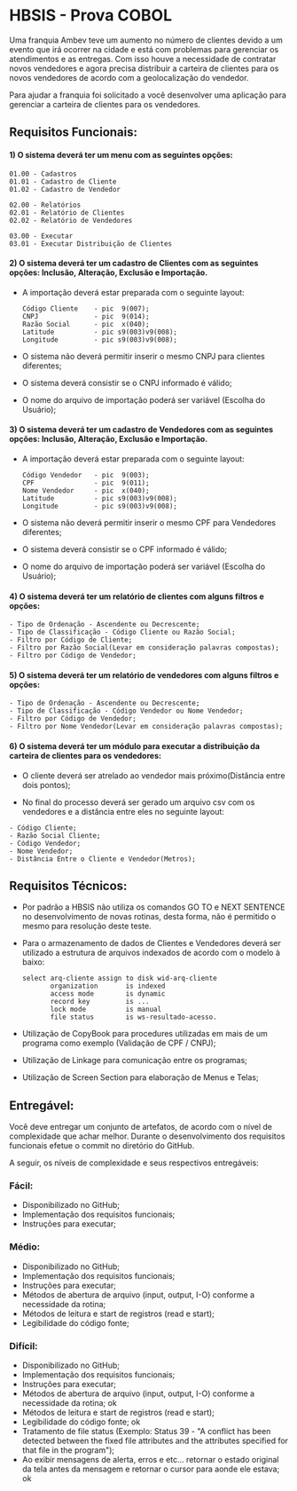 # HBSIS - Prova COBOL

Uma franquia  Ambev teve um aumento no número de clientes devido a um evento que irá ocorrer na cidade e está com problemas para gerenciar os atendimentos e as entregas. Com isso houve a necessidade de contratar novos vendedores e agora precisa distribuir a carteira de clientes para os novos vendedores de acordo com a geolocalização do vendedor.   

Para ajudar a franquia foi solicitado a você desenvolver uma aplicação para gerenciar a carteira de clientes para os vendedores.

## Requisitos Funcionais:

#### 1) O sistema deverá ter um menu com as seguintes opções:

  ```
  01.00 - Cadastros
  01.01 - Cadastro de Cliente
  01.02 - Cadastro de Vendedor

  02.00 - Relatórios
  02.01 - Relatório de Clientes
  02.02 - Relatório de Vendedores

  03.00 - Executar
  03.01 - Executar Distribuição de Clientes
  ```

#### 2) O sistema deverá ter um cadastro de Clientes com as seguintes opções: Inclusão, Alteração, Exclusão e Importação.

 - A importação deverá estar preparada com o seguinte layout:  

    ```
    Código Cliente    - pic  9(007);
    CNPJ              - pic  9(014);
    Razão Social      - pic  x(040);
    Latitude          - pic s9(003)v9(008);
    Longitude         - pic s9(003)v9(008);
    ```
 - O sistema não deverá permitir inserir o mesmo CNPJ para clientes diferentes;

 - O sistema deverá consistir se o CNPJ informado é válido;

 - O nome do arquivo de importação poderá ser variável (Escolha do Usuário);

#### 3) O sistema deverá ter um cadastro de Vendedores com as seguintes opções: Inclusão, Alteração, Exclusão e Importação.

 - A importação deverá estar preparada com o seguinte layout:

    ```
    Código Vendedor   - pic  9(003);
    CPF               - pic  9(011);
    Nome Vendedor     - pic  x(040);
    Latitude          - pic s9(003)v9(008);
    Longitude         - pic s9(003)v9(008);
    ```       

 - O sistema não deverá permitir inserir o mesmo CPF para Vendedores diferentes;

 - O sistema deverá consistir se o CPF informado é válido;

 - O nome do arquivo de importação poderá ser variável (Escolha do Usuário);

#### 4) O sistema deverá ter um relatório de clientes com alguns filtros e opções:

```
- Tipo de Ordenação - Ascendente ou Decrescente;
- Tipo de Classificação - Código Cliente ou Razão Social;
- Filtro por Código de Cliente;
- Filtro por Razão Social(Levar em consideração palavras compostas);
- Filtro por Código de Vendedor;
```

#### 5) O sistema deverá ter um relatório de vendedores com alguns filtros e opções:

```
- Tipo de Ordenação - Ascendente ou Decrescente;
- Tipo de Classificação - Código Vendedor ou Nome Vendedor;
- Filtro por Código de Vendedor;
- Filtro por Nome Vendedor(Levar em consideração palavras compostas);
```

#### 6) O sistema deverá ter um módulo para executar a distribuição da carteira de clientes para os vendedores:

- O cliente deverá ser atrelado ao vendedor mais próximo(Distância entre dois pontos);

- No final do processo deverá ser gerado um arquivo csv com os vendedores e a distância entre eles no seguinte layout:

```
- Código Cliente;
- Razão Social Cliente;
- Código Vendedor;
- Nome Vendedor;
- Distância Entre o Cliente e Vendedor(Metros);
```

## Requisitos Técnicos:

- Por padrão a HBSIS não utiliza os comandos GO TO e NEXT SENTENCE no desenvolvimento de novas rotinas, desta forma, não é permitido o mesmo para resolução deste teste.

- Para o armazenamento de dados de Clientes e Vendedores deverá ser utilizado a estrutura de arquivos indexados de acordo com o modelo à baixo:

      select arq-cliente assign to disk wid-arq-cliente
             organization       is indexed
             access mode        is dynamic
             record key         is ...
             lock mode          is manual
             file status        is ws-resultado-acesso.

- Utilização de CopyBook para procedures utilizadas em mais de um programa como exemplo (Validação de CPF / CNPJ);

- Utilização de Linkage para comunicação entre os programas;

- Utilização de Screen Section para elaboração de Menus e Telas;

## Entregável:

Você deve entregar um conjunto de artefatos, de acordo com o nível de complexidade que achar
melhor. Durante o desenvolvimento dos requisitos funcionais efetue o commit no diretório do GitHub.

A seguir, os níveis de complexidade e seus respectivos entregáveis:

### Fácil:
- Disponibilizado no GitHub;
- Implementação dos requisitos funcionais;
- Instruções para executar;

### Médio:
- Disponibilizado no GitHub;
- Implementação dos requisitos funcionais;
- Instruções para executar;
- Métodos de abertura de arquivo (input, output, I-O) conforme a necessidade da rotina;
- Métodos de leitura e start de registros (read e start);
- Legibilidade do código fonte;

### Difícil:
- Disponibilizado no GitHub;
- Implementação dos requisitos funcionais;
- Instruções para executar;
- Métodos de abertura de arquivo (input, output, I-O) conforme a necessidade da rotina; ok
- Métodos de leitura e start de registros (read e start); 
- Legibilidade do código fonte; ok
- Tratamento de file status (Exemplo: Status 39 - "A conflict has been detected between the fixed file attributes and the attributes specified for that file in the program");
- Ao exibir mensagens de alerta, erros e etc... retornar o estado original da tela antes da mensagem e retornar o cursor para aonde ele estava; ok
